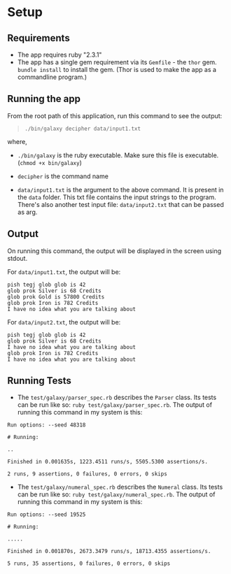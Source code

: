 # Setup


## Requirements

* The app requires ruby "2.3.1"
* The app has a single gem requirement via its `Gemfile` - the `thor` gem. `bundle install` to install the gem. (Thor is used to make the app as a commandline program.)


## Running the app

From the root path of this application, run this command to see the output:

> `./bin/galaxy decipher data/input1.txt`

where,

* `./bin/galaxy` is the ruby executable. Make sure this file is executable. (`chmod +x bin/galaxy`)

* `decipher` is the command name

* `data/input1.txt` is the argument to the above command. It is present in the `data` folder. This txt file contains the input strings to the program. There's also another test input file: `data/input2.txt` that can be passed as arg.


## Output

On running this command, the output will be displayed in the screen using stdout.

For `data/input1.txt`, the output will be:

```
pish tegj glob glob is 42
glob prok Silver is 68 Credits
glob prok Gold is 57800 Credits
glob prok Iron is 782 Credits
I have no idea what you are talking about
```

For `data/input2.txt`, the output will be:

```
pish tegj glob glob is 42
glob prok Silver is 68 Credits
I have no idea what you are talking about
glob prok Iron is 782 Credits
I have no idea what you are talking about
```

## Running Tests
* The `test/galaxy/parser_spec.rb` describes the `Parser` class. Its tests can be run like so: `ruby test/galaxy/parser_spec.rb`. The output of running this command in my system is this:

```
Run options: --seed 48318

# Running:

..

Finished in 0.001635s, 1223.4511 runs/s, 5505.5300 assertions/s.

2 runs, 9 assertions, 0 failures, 0 errors, 0 skips
```

* The `test/galaxy/numeral_spec.rb` describes the `Numeral` class. Its tests can be run like so: `ruby test/galaxy/numeral_spec.rb`. The output of running this command in my system is this:

```
Run options: --seed 19525

# Running:

.....

Finished in 0.001870s, 2673.3479 runs/s, 18713.4355 assertions/s.

5 runs, 35 assertions, 0 failures, 0 errors, 0 skips
```
